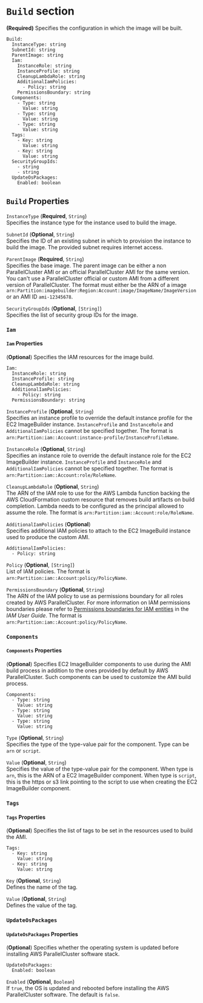 # `Build` section<a name="Build-v3"></a>

**\(Required\)** Specifies the configuration in which the image will be built\.

```
Build:
  InstanceType: string
  SubnetId: string
  ParentImage: string
  Iam:
    InstanceRole: string
    InstanceProfile: string
    CleanupLambdaRole: string
    AdditionalIamPolicies:
      - Policy: string
    PermissionsBoundary: string
  Components:
    - Type: string
      Value: string
    - Type: string
      Value: string
    - Type: string
      Value: string
  Tags:
    - Key: string
      Value: string
    - Key: string
      Value: string
  SecurityGroupIds:
    - string
    - string
  UpdateOsPackages:
    Enabled: boolean
```

## `Build` Properties<a name="Build-v3.properties"></a>

`InstanceType` \(**Required**, `String`\)  
Specifies the instance type for the instance used to build the image\.

`SubnetId` \(**Optional**, `String`\)  
Specifies the ID of an existing subnet in which to provision the instance to build the image\. The provided subnet requires internet access\. 

`ParentImage` \(**Required**, `String`\)  
Specifies the base image\. The parent image can be either a non ParallelCluster AMI or an official ParallelCluster AMI for the same version\. You can't use a ParallelCluster official or custom AMI from a different version of ParallelCluster\. The format must either be the ARN of a image `arn:Partition:imagebuilder:Region:Account:image/ImageName/ImageVersion` or an AMI ID `ami-12345678`\.

`SecurityGroupIds` \(**Optional**, `[String]`\)  
Specifies the list of security group IDs for the image\.

### `Iam`<a name="Build-v3-Iam"></a>

#### `Iam` Properties<a name="Build-v3-Iam.properties"></a>

\(**Optional**\) Specifies the IAM resources for the image build\.

```
Iam:
  InstanceRole: string
  InstanceProfile: string
  CleanupLambdaRole: string
  AdditionalIamPolicies:
    - Policy: string
  PermissionsBoundary: string
```

`InstanceProfile` \(**Optional**, `String`\)  
Specifies an instance profile to override the default instance profile for the EC2 ImageBuilder instance\. `InstanceProfile` and `InstanceRole` and `AdditionalIamPolicies` cannot be specified together\. The format is `arn:Partition:iam::Account:instance-profile/InstanceProfileName`\.

`InstanceRole` \(**Optional**, `String`\)  
Specifies an instance role to override the default instance role for the EC2 ImageBuilder instance\. `InstanceProfile` and `InstanceRole` and `AdditionalIamPolicies` cannot be specified together\. The format is `arn:Partition:iam::Account:role/RoleName`\.

`CleanupLambdaRole` \(**Optional**, `String`\)  
The ARN of the IAM role to use for the AWS Lambda function backing the AWS CloudFormation custom resource that removes build artifacts on build completion\. Lambda needs to be configured as the principal allowed to assume the role\. The format is `arn:Partition:iam::Account:role/RoleName`\.

`AdditionalIamPolicies` \(**Optional**\)  
Specifies additional IAM policies to attach to the EC2 ImageBuild instance used to produce the custom AMI\.  

```
AdditionalIamPolicies:
  - Policy: string
```  
`Policy` \(**Optional**, `[String]`\)  
List of IAM policies\. The format is `arn:Partition:iam::Account:policy/PolicyName`\.

`PermissionsBoundary` \(**Optional**, `String`\)  
The ARN of the IAM policy to use as permissions boundary for all roles created by AWS ParallelCluster\. For more information on IAM permissions boundaries please refer to [Permissions boundaries for IAM entities](https://docs.aws.amazon.com/IAM/latest/UserGuide/access_policies_boundaries.html) in the *IAM User Guide*\. The format is `arn:Partition:iam::Account:policy/PolicyName`\.

### `Components`<a name="Build-v3-Components"></a>

#### `Components` Properties<a name="Build-v3-Components.properties"></a>

\(**Optional**\) Specifies EC2 ImageBuilder components to use during the AMI build process in addition to the ones provided by default by AWS ParallelCluster\. Such components can be used to customize the AMI build process\.

```
Components:
  - Type: string
    Value: string
  - Type: string
    Value: string
  - Type: string
    Value: string
```

`Type` \(**Optional**, `String`\)  
Specifies the type of the type\-value pair for the component\. Type can be `arn` or `script`\.

`Value` \(**Optional**, `String`\)  
Specifies the value of the type\-value pair for the component\. When type is `arn`, this is the ARN of a EC2 ImageBuilder component\. When type is `script`, this is the https or s3 link pointing to the script to use when creating the EC2 ImageBuilder component\.

### `Tags`<a name="Build-v3-Tags"></a>

#### `Tags` Properties<a name="Build-v3-Tags.properties"></a>

\(**Optional**\) Specifies the list of tags to be set in the resources used to build the AMI\.

```
Tags:
  - Key: string
    Value: string
  - Key: string
    Value: string
```

`Key` \(**Optional**, `String`\)  
Defines the name of the tag\.

`Value` \(**Optional**, `String`\)  
Defines the value of the tag\.

### `UpdateOsPackages`<a name="Build-v3-UpdateOsPackages"></a>

#### `UpdateOsPackages` Properties<a name="Build-v3-UpdateOsPackages.properties"></a>

\(**Optional**\) Specifies whether the operating system is updated before installing AWS ParallelCluster software stack\.

```
UpdateOsPackages:
  Enabled: boolean
```

`Enabled` \(**Optional**, `Boolean`\)  
If `true`, the OS is updated and rebooted before installing the AWS ParallelCluster software\. The default is `false`\.